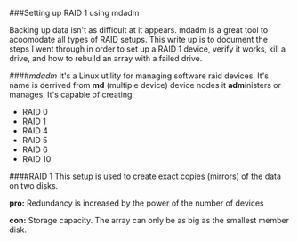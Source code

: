 ###Setting up RAID 1 using mdadm

Backing up data isn't as difficult at it appears.  mdadm is a great tool to acoomodate all types of RAID setups.  This write up is to document the steps I went through in order to set up a RAID 1 device, verify it works, kill a drive, and how to rebuild an array with a failed drive.

####*mdadm*
It's a Linux utility for managing software raid devices.  It's name is derrived from **md** (multiple device) device nodes it **adm**inisters or manages.  It's capable of creating:

* RAID 0
* RAID 1
* RAID 4
* RAID 5
* RAID 6
* RAID 10

####RAID 1
This setup is used to create exact copies (mirrors) of the data on two disks.

**pro:** Redundancy is increased by the power of the number of devices

**con:** Storage capacity.  The array can only be as big as the smallest member disk.

